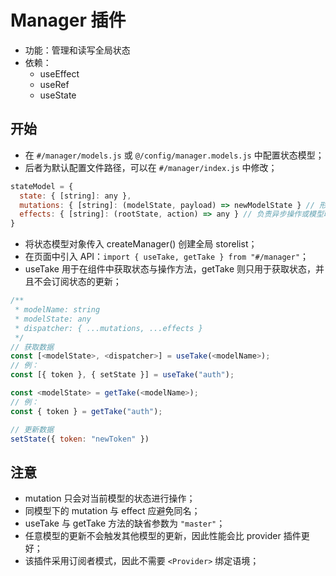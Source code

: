 # Manager 插件

- 功能：管理和读写全局状态
- 依赖：
  + useEffect
  + useRef
  + useState

## 开始

- 在 `#/manager/models.js` 或 `@/config/manager.models.js` 中配置状态模型；
- 后者为默认配置文件路径，可以在 `#/manager/index.js` 中修改；

```javascript
stateModel = {
  state: { [string]: any },
  mutations: { [string]: (modelState, payload) => newModelState } // 形如 reducer，负责对局部状态的处理
  effects: { [string]: (rootState, action) => any } // 负责异步操作或模型联动
}
```

- 将状态模型对象传入 createManager() 创建全局 storelist；
- 在页面中引入 API：`import { useTake, getTake } from "#/manager"`；
- useTake 用于在组件中获取状态与操作方法，getTake 则只用于获取状态，并且不会订阅状态的更新；

```javascript
/**
 * modelName: string
 * modelState: any
 * dispatcher: { ...mutations, ...effects }
 */
// 获取数据
const [<modelState>, <dispatcher>] = useTake(<modelName>);
// 例：
const [{ token }, { setState }] = useTake("auth");

const <modelState> = getTake(<modelName>);
// 例：
const { token } = getTake("auth");

// 更新数据
setState({ token: "newToken" })
```

## 注意

- mutation 只会对当前模型的状态进行操作；
- 同模型下的 mutation 与 effect 应避免同名；
- useTake 与 getTake 方法的缺省参数为 `"master"`；
- 任意模型的更新不会触发其他模型的更新，因此性能会比 provider 插件更好；
- 该插件采用订阅者模式，因此不需要 `<Provider>` 绑定语境；